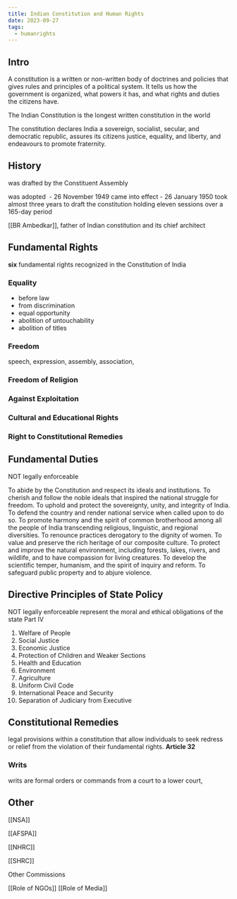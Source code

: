 ```yaml
---
title: Indian Constitution and Human Rights
date: 2023-09-27
tags:
  - humanrights
---
```


## Intro
A constitution is a written or non-written body of doctrines and policies that gives rules and principles of a political system. It tells us how the government is organized, what powers it has, and what rights and duties the citizens have.

The Indian Constitution is the longest written constitution in the world

The constitution declares India a sovereign, socialist, secular, and democratic republic, assures its citizens justice, equality, and liberty, and endeavours to promote fraternity.
## History

was drafted by the Constituent Assembly

was adopted  - 26 November 1949
came into effect - 26 January 1950
took almost three years to draft the constitution holding eleven sessions over a 165-day period

[[BR Ambedkar]], father of Indian constitution and its chief architect
## Fundamental Rights
**six** fundamental rights recognized in the Constitution of India
### Equality
- before law
- from discrimination
- equal opportunity
- abolition of untouchability
- abolition of titles
### Freedom
speech, expression, assembly, association, 
### Freedom of Religion
### Against Exploitation
### Cultural and Educational Rights
### Right to Constitutional Remedies
## Fundamental Duties
NOT legally enforceable

To abide by the Constitution and respect its ideals and institutions.
To cherish and follow the noble ideals that inspired the national struggle
for freedom.
To uphold and protect the sovereignty, unity, and integrity of India.
To defend the country and render national service when called upon to do
so.
To promote harmony and the spirit of common brotherhood among all the
people of India transcending religious, linguistic, and regional diversities.
To renounce practices derogatory to the dignity of women.
To value and preserve the rich heritage of our composite culture.
To protect and improve the natural environment, including forests, lakes,
rivers, and wildlife, and to have compassion for living creatures.
To develop the scientific temper, humanism, and the spirit of inquiry and
reform.
To safeguard public property and to abjure violence.
## Directive Principles of State Policy
NOT legally enforceable
represent the moral and ethical
obligations of the state
Part IV

1. Welfare of People
2. Social Justice
3. Economic Justice
4. Protection of Children and Weaker Sections
5. Health and Education
6. Environment
7. Agriculture
8. Uniform Civil Code
9. International Peace and Security
10. Separation of Judiciary from Executive

## Constitutional Remedies
legal provisions within a constitution that allow individuals to seek redress or relief
from the violation of their fundamental rights.
**Article 32**
### Writs
writs are formal orders or commands from a court to a lower court, 

## Other
[[NSA]]

[[AFSPA]]

[[NHRC]]

[[SHRC]]

Other Commissions

[[Role of NGOs]]
[[Role of Media]]

